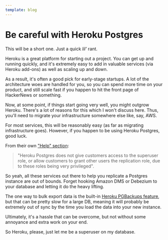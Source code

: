 ```yaml
---
template: blog
---
```


# Be careful with Heroku Postgres

This will be a short one. Just a quick _lil'_ rant.

Heroku is a great platform for starting out a project. You can get up and running quickly, and it's extremely easy to add in valuable services (via Heroku add-ons) as well as scaling up and down.

As a result, it's often a good pick for early-stage startups. A lot of the architecture woes are handled for you, so you can spend more time on your product, and still scale fast if you happen to hit the front page of HackerNews or something.

Now, at some point, if things start going very well, you might outgrow Heroku. There's a lot of reasons for this which I won't discuss here. Thus, you'll need to migrate your infrastructure somewhere else like, say, AWS.

For most services, this will be reasonably easy (as far as migrating infrastructure goes). However, if you happen to be using Heroku Postgres, good luck.

From their own ["Help" section](https://help.heroku.com/E10ZZ6IJ/why-can-t-i-use-third-party-tools-to-replicate-my-heroku-postgres-database-to-a-non-heroku-database):

> "Heroku Postgres does not give customers access to the superuser role, or allow customers to grant other users the replication role, due to these roles being very privileged".

So yeah, all these services out there to help you replicate a Postgres instance are out of bounds. Forget hooking Amazon DMS or Debezium to your database and letting it do the heavy lifting.

The one way to bulk export data is the built-in [Heroku PGBackups feature](https://devcenter.heroku.com/articles/heroku-postgres-backups), but that can be pretty slow for a large DB, meaning it will probably be extremely out of sync by the time you load the data into your new instance.

Ultimately, it's a hassle that can be overcome, but not without some annoyance and extra work on your end. 

So Heroku, please, just let me be a superuser on my database.
